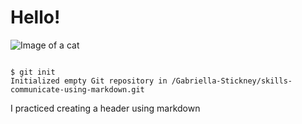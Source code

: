 # Hello!



![Image of a cat](https://octodex.github.com/images/godotocat.png)


```

$ git init
Initialized empty Git repository in /Gabriella-Stickney/skills-communicate-using-markdown.git
```


I practiced creating a header using markdown

